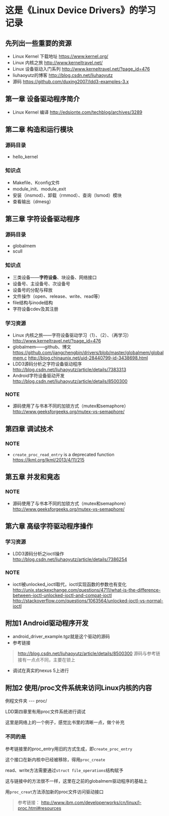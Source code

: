 # 这是《Linux Device Drivers》的学习记录

## 先列出一些重要的资源
* Linux Kernel 下载地址
https://www.kernel.org/
* Linux 内核之旅
http://www.kerneltravel.net/
* Linux 设备驱动入门系列
http://www.kerneltravel.net/?page_id=476
* liuhaoyutz的博客
http://blog.csdn.net/liuhaoyutz
* 源码 
https://github.com/duxing2007/ldd3-examples-3.x

## 第一章 设备驱动程序简介
* Linux Kernel 编译
http://edsionte.com/techblog/archives/3289

## 第二章 构造和运行模块
### 源码目录
* hello_kernel

### 知识点
* Makefile、Kconfig文件
* module_init、module_exit
* 安装（insmod）、卸载（rmmod）、查询（lsmod）模块
* 查看输出（dmesg）

## 第三章 字符设备驱动程序
### 源码目录
* globalmem
* scull

### 知识点
* 三类设备——**字符设备**、块设备、网络接口
* 设备号、主设备号、次设备号
* 设备号的分配与释放
* 文件操作（open、release、write、read等）
* file结构与inode结构
* 字符设备cdev及其注册

### 学习资源
* Linux 内核之旅——字符设备驱动学习（1）、（2）、（再学习）
http://www.kerneltravel.net/?page_id=476
* globalmem——github、博文
https://github.com/jiangchengbin/drivers/blob/master/globalmem/globalmem.c
http://blog.chinaunix.net/uid-28440799-id-3438698.html
* LDD3源码分析之字符设备驱动程序
http://blog.csdn.net/liuhaoyutz/article/details/7383313
* Android字符设备驱动开发
http://blog.csdn.net/liuhaoyutz/article/details/8500300

### NOTE
* 源码使用了与书本不同的加锁方式（mutex和semaphore）
http://www.geeksforgeeks.org/mutex-vs-semaphore/

## 第四章 调试技术


### NOTE
* `create_proc_read_entry` is a deprecated function
https://lkml.org/lkml/2013/4/11/215


## 第五章 并发和竟态


### NOTE
* 源码使用了与书本不同的加锁方式（mutex和semaphore）
http://www.geeksforgeeks.org/mutex-vs-semaphore/

## 第六章 高级字符驱动程序操作
### 学习资源
* LDD3源码分析之ioctl操作
http://blog.csdn.net/liuhaoyutz/article/details/7386254

### NOTE
* ioctl被unlocked_ioctl取代，ioctl实现函数的参数也有变化
http://unix.stackexchange.com/questions/4711/what-is-the-difference-between-ioctl-unlocked-ioctl-and-compat-ioctl
http://stackoverflow.com/questions/1063564/unlocked-ioctl-vs-normal-ioctl


## 附加1 Android驱动程序开发

* android_driver_example.tgz就是这个驱动的源码
* 参考链接

> http://blog.csdn.net/liuhaoyutz/article/details/8500300
源码与参考链接有一点点不同，主要在锁上

* 调试在真实的nexus 5上进行

## 附加2 使用/proc文件系统来访问Linux内核的内容

例程文件夹 --- proc/

LDD第四章里有用proc文件系统进行调试

这里是网络上的一个例子，感觉比书里的清晰一点，做个补充

### 不同的是
参考链接里的proc_entry用旧的方式生成，即`create_proc_entry`

这个接口在新内核中已经被移除，得用`proc_create`

read、write方法需要通过`struct file_operations`结构赋予

这与链接中的方法很不一样，这里在之前的globalmem驱动程序的基础上

用`proc_creat`方法添加新的proc文件访问驱动接口

> 参考链接：
http://www.ibm.com/developerworks/cn/linux/l-proc.html#resources
